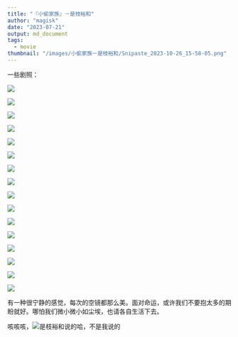 ```yaml
---
title: "『小偷家族』－是枝裕和"
author: "magisk"
date: "2023-07-21"
output: md_document
tags: 
  - movie
thumbnail: "/images/小偷家族－是枝裕和/Snipaste_2023-10-26_15-58-05.png"
---
```


<!--more-->

一些剧照：

![](/images/小偷家族－是枝裕和/屏幕截图%202023-07-20%20220617.png)

![](/images/小偷家族－是枝裕和/屏幕截图%202023-07-20%20220801.png)

![](/images/小偷家族－是枝裕和/屏幕截图%202023-07-20%20221236.png)

![](/images/小偷家族－是枝裕和/屏幕截图%202023-07-20%20221837.png)

![](/images/小偷家族－是枝裕和/屏幕截图%202023-07-20%20222847.png)

![](/images/小偷家族－是枝裕和/屏幕截图%202023-07-20%20224417.png)

![](/images/小偷家族－是枝裕和/屏幕截图%202023-07-20%20225826.png)

![](/images/小偷家族－是枝裕和/屏幕截图%202023-07-20%20225900.png)

![](/images/小偷家族－是枝裕和/屏幕截图%202023-07-20%20231834.png)

![](/images/小偷家族－是枝裕和/屏幕截图%202023-07-20%20232001.png)

![](/images/小偷家族－是枝裕和/屏幕截图%202023-07-20%20232435.png)

![](/images/小偷家族－是枝裕和/屏幕截图%202023-07-20%20232628.png)

![](/images/小偷家族－是枝裕和/屏幕截图%202023-07-20%20235907.png)

![](/images/小偷家族－是枝裕和/屏幕截图%202023-07-21%20000111.png)

![](/images/小偷家族－是枝裕和/屏幕截图%202023-07-21%20000348.png)

![](/images/小偷家族－是枝裕和/屏幕截图%202023-07-21%20000541.png)

有一种很宁静的感觉，每次的空镜都那么美。面对命运，或许我们不要抱太多的期盼就好。哪怕我们微小微小如尘埃，也请各自生活下去。

咳咳咳，![](/images/小偷家族－是枝裕和/屏幕截图%202023-07-20%20232140.png)是枝裕和说的哈，不是我说的
